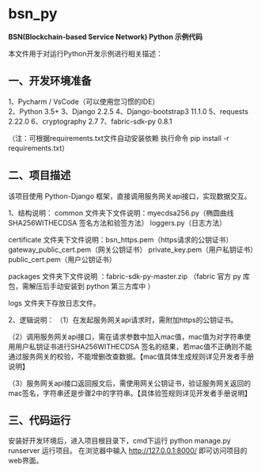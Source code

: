 # bsn_py
**BSN(Blockchain-based Service Network) Python 示例代码**

本文件用于对运行Python开发示例进行相关描述：

 ## 一、开发环境准备 

1、Pycharm / VsCode（可以使用您习惯的IDE）  
2、Python  3.5+
3、Django  2.2.5 
4、Django-bootstrap3   11.1.0 
5、requests  2.22.0 
6、cryptography  2.7 
7、fabric-sdk-py  0.8.1  

（注：可根据requirements.txt文件自动安装依赖 执行命令 pip install -r requirements.txt）

## 二、项目描述

该项目使用 Python-Django 框架，直接调用服务网关api接口，实现数据交互。

1、结构说明：
common 文件夹下文件说明：myecdsa256.py（椭圆曲线 SHA256WITHECDSA 签名方法和验签方法）
			loggers.py（日志方法）

certificate 文件夹下文件说明：bsn_https.pem（https请求的公钥证书）
			 gateway_public_cert.pem（网关公钥证书）
			 private_key.pem（用户私钥证书）
			 public_cert.pem（用户公钥证书）

packages 文件夹下文件说明 ：fabric-sdk-py-master.zip （fabric 官方 py 库包，需解压后手动安装到 python 第三方库中 ）

logs 文件夹下存放日志文件。

2、逻辑说明：
（1）在发起服务网关api请求时，需附加https的公钥证书。

（2）调用服务网关api接口，需在请求参数中加入mac值，mac值为对字符串使用用户私钥证书进行SHA256WITHECDSA 签名的结果，若mac值不正确则不能通过服务网关的校验，不能增删改查数据。【mac值具体生成规则详见开发者手册说明】

（3）服务网关api接口返回报文后，需使用网关公钥证书，验证服务网关返回的mac签名，字符串还是步骤2中的字符串。【具体验签规则详见开发者手册说明】

## 三、代码运行

安装好开发环境后，进入项目根目录下，cmd下运行 python manage.py runserver 运行项目。
在浏览器中输入 http://127.0.0.1:8000/ 即可访问项目的web界面。

